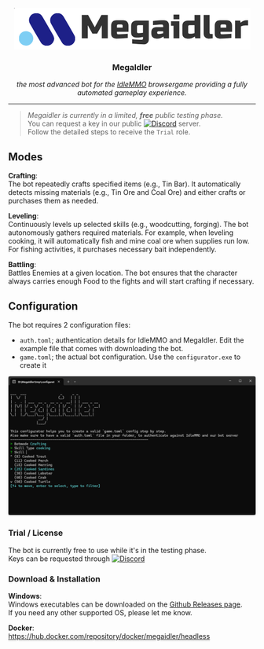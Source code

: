 <p align="center">
    <img src="logo.png">
    <h3 align="center"> MegaIdler </h1>
    <p align="center"> <i>the most advanced bot for the  <a href="https://www.idle-mmo.com/">IdleMMO</a> browsergame providing a fully automated gameplay experience. </i></p>
    <hr />
</p>



>*Megaidler is currently in a limited, **free** public testing phase.*  
>You can request a key in our public [![Discord](https://img.shields.io/badge/Discord-5865F2?style=for-the-badge&logo=discord&logoColor=white)](https://discord.gg/A2JTatCPGB) server.  
>Follow the detailed steps to receive the `Trial` role.


## Modes
**Crafting**:  
The bot repeatedly crafts specified items (e.g., Tin Bar). It automatically detects missing materials (e.g., Tin Ore and Coal Ore) and either crafts or purchases them as needed.  

**Leveling**:  
Continuously levels up selected skills (e.g., woodcutting, forging). The bot autonomously gathers required materials. For example, when leveling cooking, it will automatically fish and mine coal ore when supplies run low. For fishing activities, it purchases necessary bait independently.  

**Battling**:  
Battles Enemies at a given location. The bot ensures that the character always carries enough Food to the fights and will start crafting if necessary.  

## Configuration
The bot requires 2 configuration files:  
- `auth.toml`; authentication details for IdleMMO and MegaIdler. Edit the example file that comes with downloading the bot.
- `game.toml`; the actual bot configuration. Use the `configurator.exe` to create it
<p align="center">
    <img src="configurator.png">
</p>


### Trial / License  
The bot is currently free to use while it's in the testing phase.  
Keys can be requested through [![Discord](https://img.shields.io/badge/Discord-5865F2?style=for-the-badge&logo=discord&logoColor=white)](https://discord.gg/A2JTatCPGB)


### Download & Installation
**Windows**:  
Windows executables can be downloaded on the [Github Releases page](https://github.com/rusty-bob/MegaIdler/releases).  
If you need any other supported OS, please let me know.

**Docker**:  
https://hub.docker.com/repository/docker/megaidler/headless
